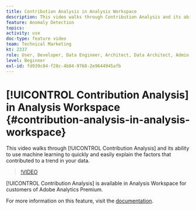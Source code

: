 ```yaml
---
title: Contribution Analysis in Analysis Workspace
description: This video walks through Contribution Analysis and its ability to use machine learning to quickly and easily explain the factors that contributed to a trend in your data.
feature: Anomaly Detection
topics: 
activity: use
doc-type: feature video
team: Technical Marketing
kt: 2337
role: User, Developer, Data Engineer, Architect, Data Architect, Admin, Leader
level: Beginner
exl-id: fd939c04-f28c-4b84-9768-2e9644945afb
---
```

# [!UICONTROL Contribution Analysis] in Analysis Workspace {#contribution-analysis-in-analysis-workspace}

This video walks through [!UICONTROL Contribution Analysis] and its ability to use machine learning to quickly and easily explain the factors that contributed to a trend in your data.

>[!VIDEO](https://video.tv.adobe.com/v/25443/?quality=12&learn=on)

[!UICONTROL Contribution Analysis] is available in Analysis Workspace for customers of Adobe Analytics Premium.

For more information on this feature, visit the [documentation](https://experienceleague.adobe.com/docs/analytics/analyze/analysis-workspace/virtual-analyst/anomaly-detection/anomaly-detection.html?lang=en).
